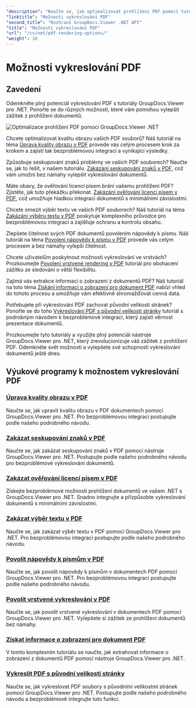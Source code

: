 ```yaml
---
"description": "Naučte se, jak optimalizovat prohlížení PDF pomocí tutoriálů k GroupDocs.Viewer .NET. Prozkoumejte možnosti vykreslování PDF, jako je úprava kvality obrazu a zakázání výběru textu."
"linktitle": "Možnosti vykreslování PDF"
"second_title": "Rozhraní GroupDocs.Viewer .NET API"
"title": "Možnosti vykreslování PDF"
"url": "/cs/net/pdf-rendering-options/"
"weight": 38
---
```


# Možnosti vykreslování PDF


## Zavedení

Odemkněte plný potenciál vykreslování PDF s tutoriály GroupDocs.Viewer pro .NET. Ponořte se do různých možností, které vám pomohou vylepšit zážitek z prohlížení dokumentů.

![Optimalizace prohlížení PDF pomocí GroupDocs.Viewer .NET](/viewer/pdf-rendering-options/image.png)

Chcete optimalizovat kvalitu obrazu vašich PDF souborů? Náš tutoriál na téma [Úprava kvality obrazu v PDF](./adjust-image-quality-pdf/) provede vás celým procesem krok za krokem a zajistí tak bezproblémovou integraci a vynikající výsledky.

Způsobuje seskupování znaků problémy ve vašich PDF souborech? Naučte se, jak to řešit, v našem tutoriálu. [Zakázání seskupování znaků v PDF](./disable-characters-grouping-pdf/), což vám umožní bez námahy vylepšit vykreslování dokumentů.

Máte obavy, že ověřování licencí písem brání vašemu prohlížení PDF? Zjistěte, jak tuto překážku překonat. [Zakázání ověřování licencí písem v PDF](./disable-font-license-verifications-pdf/), což umožňuje hladkou integraci dokumentů s minimálními závislostmi.

Chcete omezit výběr textu ve vašich PDF souborech? Náš tutoriál na téma [Zakázání výběru textu v PDF](./disable-text-selection-pdf/) poskytuje komplexního průvodce pro bezproblémovou integraci a zajišťuje ochranu a kontrolu obsahu.

Zlepšete čitelnost svých PDF dokumentů povolením nápovědy k písmu. Náš tutoriál na téma [Povolení nápovědy k písmu v PDF](./enable-font-hinting-pdf/) provede vás celým procesem a bez námahy vylepší čitelnost.

Chcete uživatelům poskytnout možnosti vykreslování ve vrstvách? Prozkoumejte [Povolení vrstvené rendering v PDF](./enable-layered-rendering-pdf/) tutoriál pro obohacení zážitku ze sledování o větší flexibilitu.

Zajímá vás extrakce informací o zobrazení z dokumentů PDF? Náš tutoriál na toto téma [Získání informací o zobrazení pro dokument PDF](./get-view-info-pdf-document/) nabízí vhled do tohoto procesu a umožňuje vám efektivně shromažďovat cenná data.

Potřebujete při vykreslování PDF zachovat původní velikosti stránek? Ponořte se do toho [Vykreslování PDF s původní velikostí stránky](./render-pdf-original-page-size/) tutoriál s podrobným návodem k bezproblémové integraci, který zajistí věrnost prezentace dokumentů.

Prozkoumejte tyto tutoriály a využijte plný potenciál nástroje GroupDocs.Viewer pro .NET, který zrevolucionizuje váš zážitek z prohlížení PDF. Odemkněte svět možností a vylepšete své schopnosti vykreslování dokumentů ještě dnes.
## Výukové programy k možnostem vykreslování PDF
### [Úprava kvality obrazu v PDF](./adjust-image-quality-pdf/)
Naučte se, jak upravit kvalitu obrazu v PDF dokumentech pomocí GroupDocs.Viewer pro .NET. Pro bezproblémovou integraci postupujte podle našeho podrobného návodu.
### [Zakázat seskupování znaků v PDF](./disable-characters-grouping-pdf/)
Naučte se, jak zakázat seskupování znaků v PDF pomocí nástroje GroupDocs.Viewer pro .NET. Postupujte podle našeho podrobného návodu pro bezproblémové vykreslování dokumentů.
### [Zakázat ověřování licencí písem v PDF](./disable-font-license-verifications-pdf/)
Získejte bezproblémové možnosti prohlížení dokumentů ve vašem .NET s GroupDocs.Viewer pro .NET. Snadno integrujte a přizpůsobte vykreslování dokumentů s minimálními závislostmi.
### [Zakázat výběr textu v PDF](./disable-text-selection-pdf/)
Naučte se, jak zakázat výběr textu v PDF pomocí GroupDocs.Viewer pro .NET. Pro bezproblémovou integraci postupujte podle našeho podrobného návodu.
### [Povolit nápovědy k písmům v PDF](./enable-font-hinting-pdf/)
Naučte se, jak povolit nápovědy k písmům v dokumentech PDF pomocí GroupDocs.Viewer pro .NET. Pro bezproblémovou integraci postupujte podle našeho podrobného návodu.
### [Povolit vrstvené vykreslování v PDF](./enable-layered-rendering-pdf/)
Naučte se, jak povolit vrstvené vykreslování v dokumentech PDF pomocí GroupDocs.Viewer pro .NET. Vylepšete si zážitek ze prohlížení dokumentů bez námahy.
### [Získat informace o zobrazení pro dokument PDF](./get-view-info-pdf-document/)
V tomto komplexním tutoriálu se naučte, jak extrahovat informace o zobrazení z dokumentů PDF pomocí nástroje GroupDocs.Viewer pro .NET.
### [Vykreslit PDF s původní velikostí stránky](./render-pdf-original-page-size/)
Naučte se, jak vykreslovat PDF soubory s původními velikostmi stránek pomocí GroupDocs.Viewer pro .NET. Postupujte podle našeho podrobného návodu a bezproblémově integrujte tuto funkci.